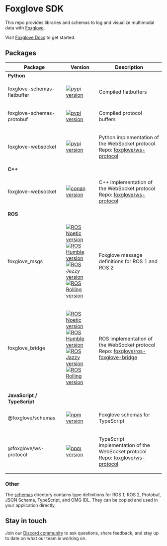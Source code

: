 # Foxglove SDK

This repo provides libraries and schemas to log and visualize multimodal data with [Foxglove](https://foxglove.dev).

Visit [Foxglove Docs](https://docs.foxglove.dev/) to get started.

## Packages

<table>
<thead>
<tr><th>Package</th><th>Version</th><th>Description</th></tr>
</thead>
<tbody>
<tr><td><strong>Python</strong></td><td></td><td></td></tr>
<tr>
<td>foxglove-schemas-flatbuffer</td>
<td>

[![pypi version](https://shields.io/pypi/v/foxglove-schemas-flatbuffer)](https://pypi.org/project/foxglove-schemas-flatbuffer/)

</td>
<td>Compiled flatbuffers</td>
</tr>
<tr>
<td>foxglove-schemas-protobuf</td>
<td>

[![pypi version](https://shields.io/pypi/v/foxglove-schemas-protobuf)](https://pypi.org/project/foxglove-schemas-protobuf/)

</td>
<td>Compiled protocol buffers</td>
</tr>
<tr>
<td>foxglove-websocket</td>
<td>

[![pypi version](https://shields.io/pypi/v/foxglove-websocket)](https://pypi.org/project/foxglove-websocket/)

</td>
<td>

Python implementation of the WebSocket protocol<br/>Repo: [foxglove/ws-protocol](https://github.com/foxglove/ws-protocol/tree/main/python)

</td>
</tr>
<tr><td><strong>C++</strong></td><td></td><td></td></tr>
<tr>
<td>foxglove-websocket</td>
<td>

[![conan version](https://img.shields.io/conan/v/foxglove-websocket)](https://conan.io/center/recipes/foxglove-websocket)

</td>
<td>

C++ implementation of the WebSocket protocol<br/>
Repo: [foxglove/ws-protocol](https://github.com/foxglove/ws-protocol/tree/main/cpp)

</td>
</tr>
<tr><td><strong>ROS</strong></td><td></td><td></td></tr>
<tr>
<td>foxglove_msgs</td>
<td>

[![ROS Noetic version](https://img.shields.io/ros/v/noetic/foxglove_msgs)](https://index.ros.org/p/foxglove_msgs#noetic)<br/>
[![ROS Humble version](https://img.shields.io/ros/v/humble/foxglove_msgs)](https://index.ros.org/p/foxglove_msgs#humble)<br/>
[![ROS Jazzy version](https://img.shields.io/ros/v/jazzy/foxglove_msgs)](https://index.ros.org/p/foxglove_msgs#jazzy)<br/>
[![ROS Rolling version](https://img.shields.io/ros/v/rolling/foxglove_msgs)](https://index.ros.org/p/foxglove_msgs#rolling)

</td>
<td>Foxglove message definitions for ROS 1 and ROS 2</td>
</tr>
<tr>
<td>foxglove_bridge</td>
<td>

[![ROS Noetic version](https://img.shields.io/ros/v/noetic/foxglove_bridge)](https://index.ros.org/p/foxglove_bridge#noetic)<br/>
[![ROS Humble version](https://img.shields.io/ros/v/humble/foxglove_bridge)](https://index.ros.org/p/foxglove_bridge#humble)<br/>
[![ROS Jazzy version](https://img.shields.io/ros/v/jazzy/foxglove_bridge)](https://index.ros.org/p/foxglove_bridge#jazzy)<br/>
[![ROS Rolling version](https://img.shields.io/ros/v/rolling/foxglove_bridge)](https://index.ros.org/p/foxglove_bridge#rolling)

</td>
<td>

ROS implementation of the WebSocket protocol<br/>
Repo: [foxglove/ros-foxglove-bridge](https://github.com/foxglove/ros-foxglove-bridge)

</td>
</tr>
<tr><td><strong>JavaScript / TypeScript</strong></td><td></td><td></td></tr>
<tr>
<td>@foxglove/schemas</td>
<td>

[![npm version](https://img.shields.io/npm/v/@foxglove/schemas)](https://www.npmjs.com/package/@foxglove/schemas)

</td>
<td>Foxglove schemas for TypeScript</td>
</tr>
<tr>
<td>@foxglove/ws-protocol</td>
<td>

[![npm version](https://img.shields.io/npm/v/@foxglove/ws-protocol)](https://www.npmjs.com/package/@foxglove/ws-protocol)

</td>
<td>

TypeScript implementation of the WebSocket protocol<br/>
Repo: [foxglove/ws-protocol](https://github.com/foxglove/ws-protocol/tree/main/typescript/ws-protocol)

</td>
</tr>
</tbody>
</table>

### Other

The [schemas](./schemas) directory contains type definitions for ROS 1, ROS 2, Protobuf, JSON Schema, TypeScript, and OMG IDL. They can be copied and used in your application directly.

## Stay in touch

Join our [Discord community](https://foxglove.dev/chat) to ask questions, share feedback, and stay up to date on what our team is working on.
